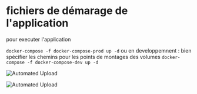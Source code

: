 # fichiers de démarage de l'application


pour executer l'application 

`docker-compose -f docker-compose-prod up -d` ou 
en developpemnent : bien spécifier les chemins pour les  points de montages des volumes 
`docker-compose -f docker-compose-dev up -d`





![Automated Upload](https://github.com/Damien-Petit-Thomas/memo_db_compose/actions/workflows/container.yml/badge.svg)



![Automated Upload](https://github.com/Damien-Petit-Thomas/memo_db_compose/actions/workflows/ansible.yml/badge.svg)